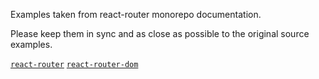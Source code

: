 Examples taken from react-router monorepo documentation.

Please keep them in sync and as close as possible to the original source examples.

[`react-router`](https://github.com/ReactTraining/react-router/tree/65bbc09230c60530458068e03aaa42ef95ae6a29/packages/react-router/docs/api)
[`react-router-dom`](https://github.com/ReactTraining/react-router/tree/65bbc09230c60530458068e03aaa42ef95ae6a29/packages/react-router-dom/examples)

